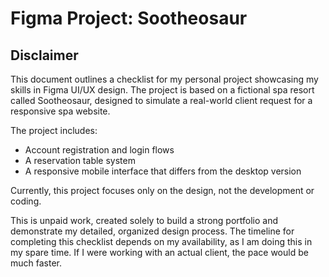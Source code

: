 # Figma Project: Sootheosaur

## Disclaimer

This document outlines a checklist for my personal project showcasing my skills in Figma UI/UX design. The project is based on a fictional spa resort called Sootheosaur, designed to simulate a real-world client request for a responsive spa website.

The project includes:

+ Account registration and login flows
+ A reservation table system
+ A responsive mobile interface that differs from the desktop version

Currently, this project focuses only on the design, not the development or coding.

This is unpaid work, created solely to build a strong portfolio and demonstrate my detailed, organized design process. The timeline for completing this checklist depends on my availability, as I am doing this in my spare time. If I were working with an actual client, the pace would be much faster.
